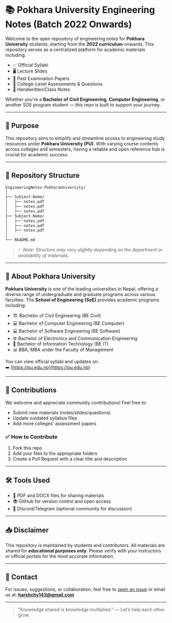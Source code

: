 # 📚 Pokhara University Engineering Notes (Batch 2022 Onwards)

Welcome to the open repository of engineering notes for **Pokhara University** students, starting from the **2022 curriculum** onwards. This repository serves as a centralized platform for academic materials including:

- ✅ Official Syllabi  
- 🖥️ Lecture Slides  
- 📄 Past Examination Papers  
- 📝 College-Level Assessments & Questions  
- 📘 Handwritten/Class Notes

Whether you're a **Bachelor of Civil Engineering**, **Computer Engineering**, or another SOE program student — this repo is built to support your journey.

---

## 🎯 Purpose

This repository aims to simplify and streamline access to engineering study resources under **Pokhara University (PU)**. With varying course contents across colleges and semesters, having a reliable and open reference hub is crucial for academic success.

---

## 📁 Repository Structure

```bash
EngineeringNotes-PokharaUniversity/
│
├── Subject-Name/
│   ├── notes.pdf
│   ├── notes.pdf
│   ├── notes.pdf
├── Subject-Name/
│   ├── notes.pdf
│   ├── notes.pdf
│   ├── notes.pdf
│
└── README.md
```

> ✨ *Note: Structure may vary slightly depending on the department or availability of materials.*

---

## 🏫 About Pokhara University

**Pokhara University** is one of the leading universities in Nepal, offering a diverse range of undergraduate and graduate programs across various faculties. The **School of Engineering (SoE)** provides academic programs including:

- 🏗️ Bachelor of Civil Engineering (BE Civil)  
- 💻 Bachelor of Computer Engineering (BE Computer)  
- 💻 Bachelor of Software Engineering (BE Software) 
- ⚙️ Bachelor of Electronics and Communication Engineering  
- 📡 Bachelor of Information Technology (BE IT)  
- 📊 BBA, MBA under the Faculty of Management  

You can view official syllabi and updates on:  
➡️ [https://pu.edu.np](https://pu.edu.np)

---

## 📌 Contributions

We welcome and appreciate community contributions! Feel free to:

- Submit new materials (notes/slides/questions)
- Update outdated syllabus files
- Add more colleges’ assessment papers

### ✅ How to Contribute

1. Fork this repo
2. Add your files to the appropriate folders
3. Create a Pull Request with a clear title and description

---

## 🛠 Tools Used

- 📄 PDF and DOCX files for sharing materials
- 📚 GitHub for version control and open access
- 💬 Discord/Telegram (optional community for discussion)

---

## 📥 Disclaimer

This repository is maintained by students and contributors. All materials are shared for **educational purposes only**. Please verify with your instructors or official portals for the most accurate information.

---

## 📧 Contact

For issues, suggestions, or collaboration, feel free to [open an issue](https://github.com/harsh4dev/EngineeringNotes-PokharaUniversity/issues) or email us at: **harshchy143@gmail.com**

---

> “Knowledge shared is knowledge multiplied.” — Let’s help each other grow.
